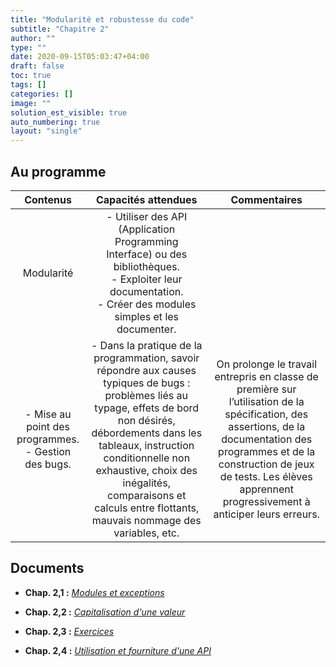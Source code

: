 ```yaml
---
title: "Modularité et robustesse du code"
subtitle: "Chapitre 2"
author: ""
type: ""
date: 2020-09-15T05:03:47+04:00
draft: false
toc: true
tags: []
categories: []
image: ""
solution_est_visible: true
auto_numbering: true
layout: "single"
---
```


## Au programme

| Contenus | Capacités attendues | Commentaires |
|:-:|:-:|:-:|
| Modularité  | - Utiliser des API (Application Programming Interface) ou des bibliothèques. <br />- Exploiter leur documentation. <br />- Créer des modules simples et les documenter.  |  |
| - Mise au point des programmes. <br />- Gestion des bugs. | - Dans la pratique de la programmation, savoir répondre aux causes typiques de bugs : problèmes liés au typage, effets de bord non désirés, débordements dans les tableaux, instruction conditionnelle non exhaustive, choix des inégalités, comparaisons et calculs entre flottants, mauvais nommage des variables, etc.  | On prolonge le travail entrepris en classe de première sur l’utilisation de la spécification, des assertions, de la documentation des programmes et de la construction de jeux de tests. Les élèves apprennent progressivement à anticiper leurs erreurs.  |

## Documents

- **Chap. 2,1 :** [*Modules et exceptions*](1-modules)

- **Chap. 2,2 :** [*Capitalisation d'une valeur*](2-capitalisation)

- **Chap. 2,3 :** [*Exercices*](3-exercices)

- **Chap. 2,4 :** [*Utilisation et fourniture d'une API*](4-api)